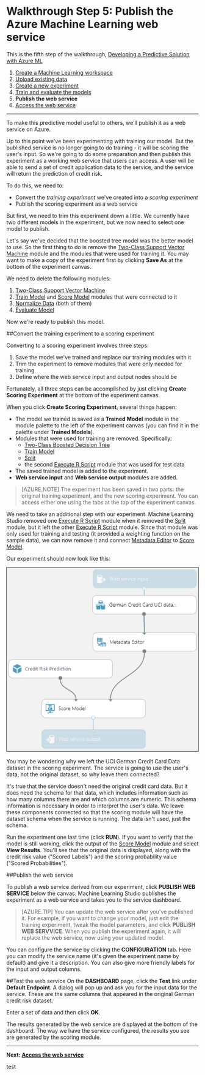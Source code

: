 <properties 
	pageTitle="Step 5: Publish the Machine Learning web service | Microsoft Azure" 
	description="Step 5 of the Develop a predictive solution walkthrough: Publish a scoring experiment in Machine Learning Studio as a web service." 
	services="machine-learning" 
	documentationCenter="" 
	authors="garyericson" 
	manager="paulettm" 
	editor="cgronlun"/>

<tags 
	ms.service="machine-learning" 
	ms.workload="data-services" 
	ms.tgt_pltfrm="na" 
	ms.devlang="na" 
	ms.topic="article" 
	ms.date="07/10/2015" 
	ms.author="garye"/>


# Walkthrough Step 5: Publish the Azure Machine Learning web service

This is the fifth step of the walkthrough, [Developing a Predictive Solution with Azure ML](machine-learning-walkthrough-develop-predictive-solution.md)


1.	[Create a Machine Learning workspace](machine-learning-walkthrough-1-create-ml-workspace.md)
2.	[Upload existing data](machine-learning-walkthrough-2-upload-data.md)
3.	[Create a new experiment](machine-learning-walkthrough-3-create-new-experiment.md)
4.	[Train and evaluate the models](machine-learning-walkthrough-4-train-and-evaluate-models.md)
5.	**Publish the web service**
6.	[Access the web service](machine-learning-walkthrough-6-access-web-service.md)

----------

To make this predictive model useful to others, we'll publish it as a web service on Azure. 

Up to this point we've been experimenting with training our model. But the published service is no longer going to do training - it will be scoring the user's input. So we're going to do some preparation and then publish this experiment as a working web service that users can access. A user will be able to send a set of credit application data to the service, and the service will return the prediction of credit risk.

To do this, we need to:  

- Convert the *training experiment* we've created into a *scoring experiment*
- Publish the scoring experiment as a web service

But first, we need to trim this experiment down a little. We currently have two different models in the experiment, but we now need to select one model to publish.  

Let's say we've decided that the boosted tree model was the better model to use. So the first thing to do is remove the [Two-Class Support Vector Machine][two-class-support-vector-machine] module and the modules that were used for training it. You may want to make a copy of the experiment first by clicking **Save As** at the bottom of the experiment canvas.

We need to delete the following modules:  

1.	[Two-Class Support Vector Machine][two-class-support-vector-machine]
2.	[Train Model][train-model] and [Score Model][score-model] modules that were connected to it
3.	[Normalize Data][normalize-data] (both of them)
4.	[Evaluate Model][evaluate-model]

Now we're ready to publish this model. 

##Convert the training experiment to a scoring experiment

Converting to a scoring experiment involves three steps:

1. Save the model we've trained and replace our training modules with it
2. Trim the experiment to remove modules that were only needed for training
3. Define where the web service input and output nodes should be

Fortunately, all three steps can be accomplished by just clicking **Create Scoring Experiment** at the bottom of the experiment canvas.

When you click **Create Scoring Experiment**, several things happen:

- The model we trained is saved as a **Trained Model** module in the module palette to the left of the experiment canvas (you can find it in the palette under **Trained Models**).
- Modules that were used for training are removed. Specifically:
  - [Two-Class Boosted Decision Tree][two-class-boosted-decision-tree]
  - [Train Model][train-model] 
  - [Split][split]
  - the second [Execute R Script][execute-r-script] module that was used for test data
- The saved trained model is added to the experiment.
- **Web service input** and **Web service output** modules are added.

> [AZURE.NOTE] The experiment has been saved in two parts: the original training experiment, and the new scoring experiment. You can access either one using the tabs at the top of the experiment canvas.

We need to take an additional step with our experiment. 
Machine Learning Studio removed one [Execute R Script][execute-r-script] module when it removed the [Split][split] module, but it left the other [Execute R Script][execute-r-script] module. 
Since that module was only used for training and testing (it provided a weighting function on the sample data), we can now remove it and connect [Metadata Editor][metadata-editor] to [Score Model][score-model].    

Our experiment should now look like this:  

![Scoring the trained model][4]  


You may be wondering why we left the UCI German Credit Card Data dataset in the scoring experiment. The service is going to use the user's data, not the original dataset, so why leave them connected?

It's true that the service doesn't need the original credit card data. But it does need the schema for that data, which includes information such as how many columns there are and which columns are numeric. This schema information is necessary in order to interpret the user's data. We leave these components connected so that the scoring module will have the dataset schema when the service is running. The data isn't used, just the schema.  

Run the experiment one last time (click **RUN**). If you want to verify that the model is still working, click the output of the [Score Model][score-model] module and select **View Results**. You'll see that the original data is displayed, along with the credit risk value ("Scored Labels") and the scoring probability value ("Scored Probabilities").  

##Publish the web service

To publish a web service derived from our experiment, click **PUBLISH WEB SERVICE** below the canvas. Machine Learning Studio publishes the experiment as a web service and takes you to the service dashboard.   

> [AZURE.TIP] You can update the web service after you've published it. For example, if you want to change your model, just edit the training experiment, tweak the model parameters, and click **PUBLISH WEB SERVVICE**. When you publish the experiment again, it will replace the web service, now using your updated model.  

You can configure the service by clicking the **CONFIGURATION** tab. Here you can modify the service name (it's given the experiment name by default) and give it a description. You can also give more friendly labels for the input and output columns.  

##Test the web service
On the **DASHBOARD** page, click the **Test** link under **Default Endpoint**. A dialog will pop up and ask you for the input data for the service. These are the same columns that appeared in the original German credit risk dataset.  

Enter a set of data and then click **OK**.  

The results generated by the web service are displayed at the bottom of the dashboard. The way we have the service configured, the results you see are generated by the scoring module.   


----------

**Next: [Access the web service](machine-learning-walkthrough-6-access-web-service.md)**

[1]: ./media/machine-learning-walkthrough-5-publish-web-service/publish1.png
[2]: ./media/machine-learning-walkthrough-5-publish-web-service/publish2.png
[3]: ./media/machine-learning-walkthrough-5-publish-web-service/publish3.png
[4]: ./media/machine-learning-walkthrough-5-publish-web-service/publish4.png


<!-- Module References -->
[evaluate-model]: https://msdn.microsoft.com/library/azure/927d65ac-3b50-4694-9903-20f6c1672089/
[execute-r-script]: https://msdn.microsoft.com/library/azure/30806023-392b-42e0-94d6-6b775a6e0fd5/
[metadata-editor]: https://msdn.microsoft.com/library/azure/370b6676-c11c-486f-bf73-35349f842a66/
[normalize-data]: https://msdn.microsoft.com/library/azure/986df333-6748-4b85-923d-871df70d6aaf/
[score-model]: https://msdn.microsoft.com/library/azure/401b4f92-e724-4d5a-be81-d5b0ff9bdb33/
[split]: https://msdn.microsoft.com/library/azure/70530644-c97a-4ab6-85f7-88bf30a8be5f/
[train-model]: https://msdn.microsoft.com/library/azure/5cc7053e-aa30-450d-96c0-dae4be720977/
[two-class-boosted-decision-tree]: https://msdn.microsoft.com/library/azure/e3c522f8-53d9-4829-8ea4-5c6a6b75330c/
[two-class-support-vector-machine]: https://msdn.microsoft.com/library/azure/12d8479b-74b4-4e67-b8de-d32867380e20/
 
test

